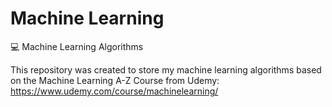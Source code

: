 # Machine Learning
:computer: Machine Learning Algorithms

This repository was created to store my machine learning algorithms based on the Machine Learning A-Z Course from Udemy:
https://www.udemy.com/course/machinelearning/
